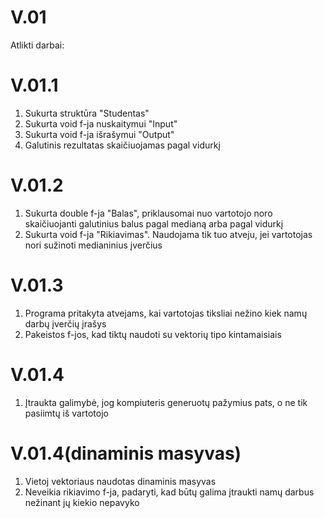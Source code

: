 # V.01
Atlikti darbai:
# V.01.1
1) Sukurta struktūra "Studentas"
2) Sukurta void f-ja nuskaitymui "Input"
3) Sukurta void f-ja išrašymui "Output"
4) Galutinis rezultatas skaičiuojamas pagal vidurkį
# V.01.2
1) Sukurta double f-ja "Balas", priklausomai nuo vartotojo noro skaičiuojanti galutinius balus pagal medianą arba pagal vidurkį
2) Sukurta void f-ja "Rikiavimas". Naudojama tik tuo atveju, jei vartotojas nori sužinoti medianinius įverčius
# V.01.3
1) Programa pritakyta atvejams, kai vartotojas tiksliai nežino kiek namų darbų įverčių įrašys
2) Pakeistos f-jos, kad tiktų naudoti su vektorių tipo kintamaisiais
# V.01.4
1) Įtraukta galimybė, jog kompiuteris generuotų pažymius pats, o ne tik pasiimtų iš vartotojo
# V.01.4(dinaminis masyvas)
1) Vietoj vektoriaus naudotas dinaminis masyvas
2) Neveikia rikiavimo f-ja, padaryti, kad būtų galima įtraukti namų darbus nežinant jų kiekio nepavyko
